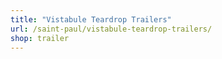```yaml
---
title: "Vistabule Teardrop Trailers"
url: /saint-paul/vistabule-teardrop-trailers/
shop: trailer
---
```

